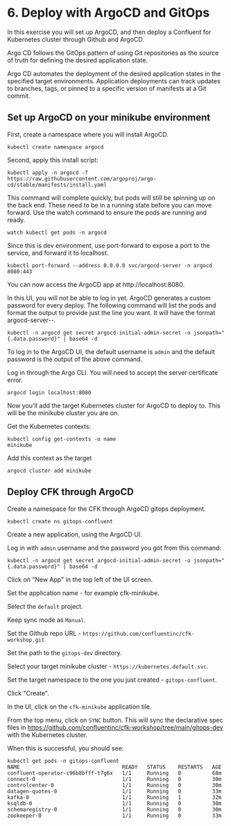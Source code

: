 # 6. Deploy with ArgoCD and GitOps

In this exercise you will set up ArgoCD, and then deploy a Confluent for Kubernetes cluster through Github and ArgoCD.

Argo CD follows the GitOps pattern of using Git repositories as the source of truth for defining the desired application state. 

Argo CD automates the deployment of the desired application states in the specified target environments. Application deployments can track updates to branches, tags, or pinned to a specific version of manifests at a Git commit.

## Set up ArgoCD on your minikube environment

First, create a namespace where you will install ArgoCD.

```
kubectl create namespace argocd
```

Second, apply this install script:

```
kubectl apply -n argocd -f https://raw.githubusercontent.com/argoproj/argo-cd/stable/manifests/install.yaml
```

This command will complete quickly, but pods will still be spinning up on the back end. These need to be in a running state before you can move forward. Use the watch command to ensure the pods are running and ready.

```
watch kubectl get pods -n argocd
```

Since this is dev environment, use port-forward to expose a port to the service, and forward it to localhost.

```
kubectl port-forward --address 0.0.0.0 svc/argocd-server -n argocd 8080:443
```

You can now access the ArgoCD app at http://localhost:8080.

In this UI, you will not be able to log in yet. ArgoCD generates a custom password for every deploy. The following command will list the pods and format the output to provide just the line you want. It will have the format argocd-server-<number>-<number>.

```
kubectl -n argocd get secret argocd-initial-admin-secret -o jsonpath="{.data.password}" | base64 -d
```

To log in to the ArgoCD UI, the default username is `admin` and the default password is the output of the above command.

Log in through the Argo CLI. You will need to accept the server certificate error.

```
argocd login localhost:8080
```

Now you'll add the target Kubernetes cluster for ArgoCD to deploy to. This will be the minikube cluster you are on.

Get the Kubernetes contexts:

```
kubectl config get-contexts -o name
minikube
```

Add this context as the target

```
argocd cluster add minikube
```

## Deploy CFK through ArgoCD

Create a namespace for the CFK through ArgoCD gitops deployment.

```
kubectl create ns gitops-confluent
```

Create a new application, using the ArgoCD UI.

Log in with `admin` username and the password you got from this command:

```
kubectl -n argocd get secret argocd-initial-admin-secret -o jsonpath="{.data.password}" | base64 -d
```

Click on "New App" in the top left of the UI screen.

Set the application name - for example cfk-minikube.

Select the `default` project.

Keep sync mode as `Manual`.

Set the Github repo URL - `https://github.com/confluentinc/cfk-workshop.git`

Set the path to the `gitops-dev` directory.

Select your target minikube cluster - `https://kubernetes.default.svc`.

Set the target namespace to the one you just created - `gitops-confluent`.

Click "Create".

In the UI, click on the `cfk-minikube` application tile.

From the top menu, click on `SYNC` button. This will sync the declarative spec files in https://github.com/confluentinc/cfk-workshop/tree/main/gitops-dev with the Kubernetes cluster.

When this is successful, you should see:

```
kubectl get pods -n gitops-confluent
NAME                                 READY   STATUS    RESTARTS   AGE
confluent-operator-c96b8bfff-t7g6x   1/1     Running   0          68m
connect-0                            1/1     Running   0          30m
controlcenter-0                      1/1     Running   0          30m
datagen-quotes-0                     1/1     Running   0          33m
kafka-0                              1/1     Running   1          32m
ksqldb-0                             1/1     Running   0          30m
schemaregistry-0                     1/1     Running   0          30m
zookeeper-0                          1/1     Running   0          33m
```